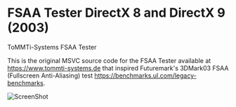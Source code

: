 # FSAA Tester DirectX 8 and DirectX 9 (2003)
ToMMTi-Systems FSAA Tester

This is the original MSVC source code for the FSAA Tester available at https://www.tommti-systems.de that inspired Futuremark's 3DMark03 FSAA (Fullscreen Anti-Aliasing) test https://benchmarks.ul.com/legacy-benchmarks.

![ScreenShot](https://raw.github.com/tbruckschlegel/FSAA_tester/main/fsaa.png)
